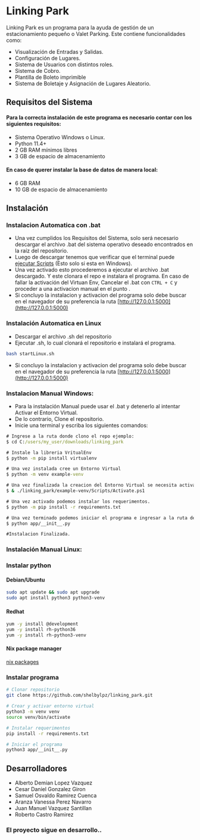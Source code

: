# Linking Park

Linking Park es un programa para la ayuda de gestión de un estacionamiento pequeño o Valet Parking. Este contiene funcionalidades como:
* Visualización de Entradas y Salidas.
* Configuración de Lugares.
* Sistema de Usuarios con distintos roles.
* Sistema de Cobro.
* Plantilla de Boleto imprimible
* Sistema de Boletaje y Asignación de Lugares Aleatorio.

## Requisitos del Sistema
#### Para la correcta instalación de este programa es necesario contar con los siguientes requisitos:
* Sistema Operativo Windows o Linux.
* Python 11.4+
* 2 GB RAM mínimos libres 
* 3 GB de espacio de almacenamiento
#### En caso de querer instalar la base de datos de manera local:
* 6 GB RAM
* 10 GB de espacio de almacenamiento

## Instalación
### Instalacion Automatica con .bat
* Una vez cumplidos los Requisitos del Sistema, solo será necesario descargar el archivo .bat del sistema operativo deseado encontrados en la raíz del repositorio. 
* Luego de descargar tenemos que verificar que el terminal puede [ejecutar Scripts](https://www.drupaladicto.com/snippet/como-habilitar-la-ejecucion-de-scripts-para-powershell) (Esto solo si esta en Windows). 
* Una vez activado esto procederemos a ejecutar el archivo .bat descargado. Y este clonara el repo e instalara el programa. En caso de fallar la activación del Virtuan Env, Cancelar el .bat con `CTRL + C` y proceder a una activacion manual en el punto .
* Si concluyo la instalacion y activacion del programa solo debe buscar en el navegador de su preferencia la ruta [http://127.0.0.1:5000](http://127.0.0.1:5000)

### Instalación Automatica en Linux
* Descargar el archivo .sh del repositorio
* Ejecutar .sh, lo cual clonará el repositorio e instalará el programa.
```bash
bash startLinux.sh
```
* Si concluyo la instalacion y activacion del programa solo debe buscar en el navegador de su preferencia la ruta [http://127.0.0.1:5000](http://127.0.0.1:5000)

### Instalacion Manual Windows:
* Para la instalación Manual puede usar el .bat y detenerlo al intentar Activar el Entorno Virtual.
* De lo contrario, Clone el repositorio.
* Inicie una terminal y escriba los siguientes comandos:
```bat
# Ingrese a la ruta donde clono el repo ejemplo:
$ cd C:/users/my_user/downloads/linking_park

# Instale la libreria VritualEnv
$ python -m pip install virtualenv

# Una vez instalada cree un Entorno Virtual
$ python -m venv example-venv

# Una vez finalizada la creacion del Entorno Virtual se necesita activar.
$ & ./linking_park/example-venv/Scripts/Activate.ps1

# Una vez activado podemos instalar los requerimentos.
$ python -m pip install -r requirements.txt

# Una vez terminado podemos iniciar el programa e ingresar a la ruta del paso final de la instalacion automatica
$ python app/__init__.py 

#Instalacion Finalizada.

```

### Instalación Manual Linux:
### Instalar python
#### Debian/Ubuntu
```bash
sudo apt update && sudo apt upgrade
sudo apt install python3 python3-venv
```
#### Redhat
```bash
yum -y install @development
yum -y install rh-python36
yum -y install rh-python3-venv
```
#### Nix package manager
[nix packages](https://search.nixos.org/packages?channel=unstable&show=python3&from=0&size=50&sort=relevance&type=packages&query=python)

### Instalar programa
```bash
# Clonar repositorio
git clone https://github.com/shelbylpz/linking_park.git

# Crear y activar entorno virtual
python3 -m venv venv
source venv/bin/activate

# Instalar requerimentos
pip install -r requirements.txt

# Iniciar el programa
python3 app/__init__.py
```

## Desarrolladores

* Alberto Demian Lopez Vazquez
* Cesar Daniel Gonzalez Giron
* Samuel Osvaldo Ramirez Cuenca
* Aranza Vanessa Perez Navarro
* Juan Manuel Vazquez Santillan
* Roberto Castro Ramirez
### El proyecto sigue en desarrollo..
